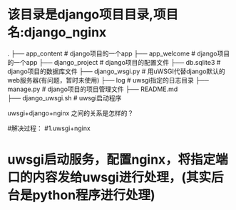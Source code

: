 # 该目录是django项目目录,项目名:django_nginx
.
├── app_content		# django项目的一个app
├── app_welcome  	# django项目的一个app
├── django_project	# django项目的配置文件
├── db.sqlite3		# django项目的数据库文件
├── django_wsgi.py	# 用uWSGI代替django默认的web服务器(有问题，暂时未使用)
├── log				# uwsgi指定的日志目录
├── manage.py		# django项目的项目管理文件
├── README.md        			
├── django_uwsgi.sh	# uwsgi启动程序

uwsgi+django+nginx 之间的关系是怎样的？

#解决过程：
#1.uwsgi+nginx
#   uwsgi启动服务，配置nginx，将指定端口的内容发给uwsgi进行处理，(其实后台是python程序进行处理)
